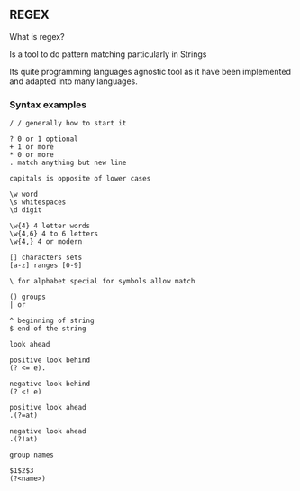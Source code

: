 ## REGEX

What is regex?

Is a tool to do pattern matching particularly in Strings

Its quite programming languages agnostic tool as it have been implemented and adapted into many languages.


### Syntax examples

```
/ / generally how to start it

? 0 or 1 optional
+ 1 or more
* 0 or more
. match anything but new line

capitals is opposite of lower cases

\w word
\s whitespaces
\d digit

\w{4} 4 letter words
\w{4,6} 4 to 6 letters
\w{4,} 4 or modern

[] characters sets
[a-z] ranges [0-9]

\ for alphabet special for symbols allow match

() groups
| or

^ beginning of string
$ end of the string

look ahead

positive look behind
(? <= e).

negative look behind
(? <! e)

positive look ahead
.(?=at)

negative look ahead
.(?!at)

group names

$1$2$3
(?<name>)